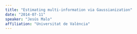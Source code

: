 ```yaml
---
title: "Estimating multi-information via Gaussianization"
date: "2014-07-11"
speaker: "Jesús Malo"
affiliation: "Universitat de València"
---
```

